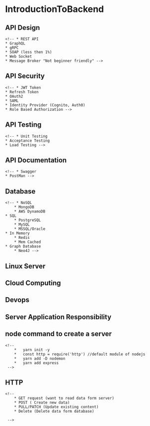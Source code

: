# IntroductionToBackend

## API Design

    <!-- * REST API
    * GraphQL
    * gRPC
    * SOAP (less then 1%)
    * Web Socket
    * Message Broker "Not beginner friendly" -->

## API Security

    <!-- * JWT Token
    * Refresh Token
    * OAuth2
    * SAML
    * Identity Provider (Cognito, Auth0)
    * Role Based Authorization -->

## API Testing

    <!-- * Unit Testing
    * Acceptance Testing
    * Load Testing -->

## API Documentation

    <!-- * Swagger
    * PostMan -->

## Database

    <!-- * NoSQL
        * MongoDB
        * AWS DynamoDB
    * SQL
        * PostgreSQL
        * MySQL
        * MSSQL/Oracle
    * In Memory
        * Redis
        * Mem Cached
    * Graph Database
        * Neo4J -->

## Linux Server

## Cloud Computing

## Devops

<!-- most complicated work for a developer is analyze requirement and make a proper planning -->
<!-- SRS = Software Requirement Specification -->

## Server Application Responsibility

<!--
    * Listen Request
        * Always Same
    * Process
        * Algorithm
        * Data Structure
        * Database
        * Problem Solving
        * CRUD

    * Response
        * Always same
    -->

## node command to create a server

    <!--
        *   yarn init -y
        *   const http = require('http') //default module of nodejs
        *   yarn add -D nodemon
        *   yarn add express
     -->

## HTTP

    <!--
        * GET request (want to read data form server)
        * POST ( Create new data)
        * PULL/PATCH (Update existing content)
        * Delete (Delete data form database)

     -->
